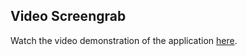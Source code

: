 ## Video Screengrab

Watch the video demonstration of the application [here](https://vimeo.com/966399976?share=copy).
